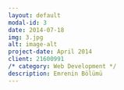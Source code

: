 ```yaml
---
layout: default
modal-id: 3
date: 2014-07-18
img: 3.jpg
alt: image-alt
project-date: April 2014
client: 21600991
/* category: Web Development */
description: Emrenin Bölümü
---
```

